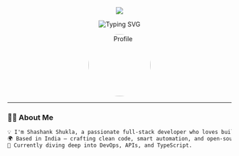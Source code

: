 <!-- Header Wave -->
<p align="center">
  <img src="https://capsule-render.vercel.app/api?type=waving&color=FF6B00&height=220&section=header&text=Shashank%20Shukla%20👋&fontSize=45&fontColor=ffffff&desc=Full-Stack%20Developer%20|%20Tech%20Explorer%20|%20Open%20Source%20Lover&descSize=18&descAlign=50&descAlignY=70" />
</p>

<!-- Typing SVG -->
<p align="center">
  <img src="https://readme-typing-svg.demolab.com?font=Fira+Code&size=24&pause=1200&color=FF6B00&vCenter=true&width=550&lines=Hey+there!+I'm+Shashank+Shukla;A+Full-Stack+Developer+%F0%9F%92%BB;Open+Source+Contributor+%F0%9F%A4%93;Passionate+about+Automation+%E2%9A%A1" alt="Typing SVG" />
</p>

<!-- Profile Pic -->
<p align="center">
  <img src="https://telegra.ph/file/94e50ac8822f5172f06ff.jpg" width="140" height="140" style="border-radius: 50%;" alt="Profile" />
</p>

---

### 👨‍💻 About Me

```txt
💡 I'm Shashank Shukla, a passionate full-stack developer who loves building scalable tools, bots, and platforms.  
🌍 Based in India — crafting clean code, smart automation, and open-source projects.
🎯 Currently diving deep into DevOps, APIs, and TypeScript.
